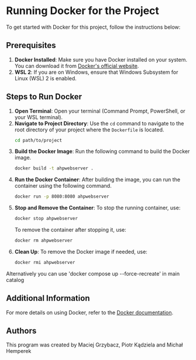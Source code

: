 # Running Docker for the Project

To get started with Docker for this project, follow the instructions below:

## Prerequisites

1. **Docker Installed**: Make sure you have Docker installed on your system. You can download it from [Docker's official website](https://www.docker.com/products/docker-desktop).
2. **WSL 2**: If you are on Windows, ensure that Windows Subsystem for Linux (WSL) 2 is enabled.

## Steps to Run Docker

1. **Open Terminal**: Open your terminal (Command Prompt, PowerShell, or your WSL terminal).
2. **Navigate to Project Directory**: Use the `cd` command to navigate to the root directory of your project where the `Dockerfile` is located.
   ```bash
   cd path/to/project
   ```
3. **Build the Docker Image**: Run the following command to build the Docker image.
   ```bash
   docker build -t ahpwebserver .
   ```
4. **Run the Docker Container**: After building the image, you can run the container using the following command.
   ```bash
   docker run -p 8080:8080 ahpwebserver
   ```
6. **Stop and Remove the Container**: To stop the running container, use:
   ```bash
   docker stop ahpwebserver
   ```
   To remove the container after stopping it, use:
   ```bash
   docker rm ahpwebserver
   ```
7. **Clean Up**: To remove the Docker image if needed, use:
   ```bash
   docker rmi ahpwebserver
   ```

Alternatively you can use 'docker compose up --force-recreate' in main catalog

## Additional Information

For more details on using Docker, refer to the [Docker documentation](https://docs.docker.com/).

## Authors

This program was created by Maciej Grzybacz, Piotr Kądziela and Michał Hemperek